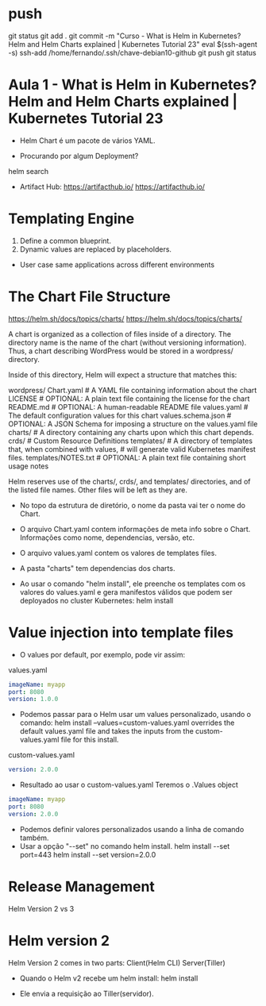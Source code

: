 
# ##############################################################################################################################################################
# ##############################################################################################################################################################
# ##############################################################################################################################################################
# ##############################################################################################################################################################
# push

git status
git add .
git commit -m "Curso - What is Helm in Kubernetes? Helm and Helm Charts explained | Kubernetes Tutorial 23"
eval $(ssh-agent -s)
ssh-add /home/fernando/.ssh/chave-debian10-github
git push
git status





# ##############################################################################################################################################################
# ##############################################################################################################################################################
# ##############################################################################################################################################################
# ##############################################################################################################################################################
# Aula 1 - What is Helm in Kubernetes? Helm and Helm Charts explained | Kubernetes Tutorial 23

- Helm Chart é um pacote de vários YAML.


- Procurando por algum Deployment?

helm search <keyword>


- Artifact Hub:
https://artifacthub.io/
<https://artifacthub.io/>





# Templating Engine

1. Define a common blueprint.
2. Dynamic values are replaced by placeholders.






- User case
same applications across different environments




# ##############################################################################################################################################################
# ##############################################################################################################################################################
# ##############################################################################################################################################################
# ##############################################################################################################################################################
# The Chart File Structure

https://helm.sh/docs/topics/charts/
<https://helm.sh/docs/topics/charts/>

A chart is organized as a collection of files inside of a directory. The directory name is the name of the chart (without versioning information). Thus, a chart describing WordPress would be stored in a wordpress/ directory.

Inside of this directory, Helm will expect a structure that matches this:

wordpress/
  Chart.yaml          # A YAML file containing information about the chart
  LICENSE             # OPTIONAL: A plain text file containing the license for the chart
  README.md           # OPTIONAL: A human-readable README file
  values.yaml         # The default configuration values for this chart
  values.schema.json  # OPTIONAL: A JSON Schema for imposing a structure on the values.yaml file
  charts/             # A directory containing any charts upon which this chart depends.
  crds/               # Custom Resource Definitions
  templates/          # A directory of templates that, when combined with values,
                      # will generate valid Kubernetes manifest files.
  templates/NOTES.txt # OPTIONAL: A plain text file containing short usage notes

Helm reserves use of the charts/, crds/, and templates/ directories, and of the listed file names. Other files will be left as they are.



- No topo da estrutura de diretório, o nome da pasta vai ter o nome do Chart.
- O arquivo Chart.yaml contem informações de meta info sobre o Chart. Informações como nome, dependencias, versão, etc.
- O arquivo values.yaml contem os valores de templates files.
- A pasta "charts" tem dependencias dos charts.

- Ao usar o comando "helm install", ele preenche os templates com os valores do values.yaml e gera manifestos válidos que podem ser deployados no cluster Kubernetes:
helm install <chartname>





# Value injection into template files

- O values por default, por exemplo, pode vir assim:

values.yaml

~~~~yaml
imageName: myapp
port: 8080
version: 1.0.0
~~~~


- Podemos passar para o Helm usar um values personalizado, usando o comando:
    helm install –values=custom-values.yaml <chart-name> 
overrides the default values.yaml file and takes the inputs from the custom-values.yaml file for this install.

custom-values.yaml

~~~~yaml
version: 2.0.0
~~~~



- Resultado ao usar o custom-values.yaml
Teremos o .Values object

~~~~yaml
imageName: myapp
port: 8080
version: 2.0.0
~~~~





- Podemos definir valores personalizados usando a linha de comando também.
- Usar a opção "--set" no comando helm install.
    helm install --set port=443
    helm install --set version=2.0.0










# ##############################################################################################################################################################
# ##############################################################################################################################################################
# ##############################################################################################################################################################
# ##############################################################################################################################################################
# Release Management

Helm Version 2 vs 3


# Helm version 2
Helm Version 2 comes in two parts:
Client(Helm CLI)
Server(Tiller)

- Quando o Helm v2 recebe um helm install:
helm install <chartname>

- Ele envia a requisição ao Tiller(servidor).
